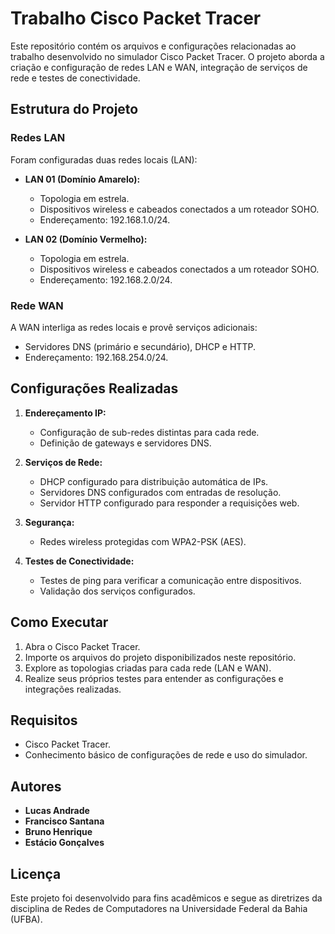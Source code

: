 # Trabalho Cisco Packet Tracer

Este repositório contém os arquivos e configurações relacionadas ao trabalho desenvolvido no simulador Cisco Packet Tracer. O projeto aborda a criação e configuração de redes LAN e WAN, integração de serviços de rede e testes de conectividade.

## Estrutura do Projeto

### Redes LAN

Foram configuradas duas redes locais (LAN):
- **LAN 01 (Domínio Amarelo):** 
  - Topologia em estrela.
  - Dispositivos wireless e cabeados conectados a um roteador SOHO.
  - Endereçamento: 192.168.1.0/24.

- **LAN 02 (Domínio Vermelho):** 
  - Topologia em estrela.
  - Dispositivos wireless e cabeados conectados a um roteador SOHO.
  - Endereçamento: 192.168.2.0/24.

### Rede WAN

A WAN interliga as redes locais e provê serviços adicionais:
- Servidores DNS (primário e secundário), DHCP e HTTP.
- Endereçamento: 192.168.254.0/24.

## Configurações Realizadas

1. **Endereçamento IP:**
   - Configuração de sub-redes distintas para cada rede.
   - Definição de gateways e servidores DNS.

2. **Serviços de Rede:**
   - DHCP configurado para distribuição automática de IPs.
   - Servidores DNS configurados com entradas de resolução.
   - Servidor HTTP configurado para responder a requisições web.

3. **Segurança:**
   - Redes wireless protegidas com WPA2-PSK (AES).

4. **Testes de Conectividade:**
   - Testes de ping para verificar a comunicação entre dispositivos.
   - Validação dos serviços configurados.

## Como Executar

1. Abra o Cisco Packet Tracer.
2. Importe os arquivos do projeto disponibilizados neste repositório.
3. Explore as topologias criadas para cada rede (LAN e WAN).
4. Realize seus próprios testes para entender as configurações e integrações realizadas.

## Requisitos

- Cisco Packet Tracer.
- Conhecimento básico de configurações de rede e uso do simulador.

## Autores

- **Lucas Andrade**  
- **Francisco Santana**  
- **Bruno Henrique**  
- **Estácio Gonçalves**

## Licença

Este projeto foi desenvolvido para fins acadêmicos e segue as diretrizes da disciplina de Redes de Computadores na Universidade Federal da Bahia (UFBA).

